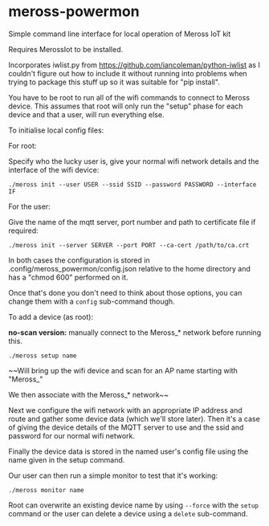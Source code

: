 # meross-powermon
Simple command line interface for local operation of Meross IoT kit

Requires MerossIot to be installed.

Incorporates iwlist.py from https://github.com/iancoleman/python-iwlist as I couldn't figure out how to include it without running into problems when trying to package this stuff up so it was suitable for "pip install".

You have to be root to run all of the wifi commands to connect to Meross device. This assumes that root will only run the "setup" phase for each device and that a user, will run everything else.

To initialise local config files:

For root:

Specify who the lucky user is, give your normal wifi network details and the interface of the wifi device:

`./meross init --user USER --ssid SSID --password PASSWORD --interface IF`


For the user:

Give the name of the mqtt server, port number and path to certificate file if required:

`./meross init --server SERVER --port PORT --ca-cert /path/to/ca.crt`

In both cases the configuration is stored in .config/meross_powermon/config.json relative to the home directory and has a "chmod 600" performed on it.

Once that's done you don't need to think about those options, you can change them with a `config` sub-command though.

To add a device (as root):

**no-scan version:** manually connect to the Meross_* network before running this.

`./meross setup name`

~~Will bring up the wifi device and scan for an AP name starting with "Meross_"

We then associate with the Meross_* network~~

Next we configure the wifi network with an appropriate IP address and route and gather some device data (which we'll store later). Then it's a case of giving the device details of the MQTT server to use and the ssid and password for our normal wifi network.

Finally the device data is stored in the named user's config file using the name given in the setup command.

Our user can then run a simple monitor to test that it's working:

`./meross monitor name`

Root can overwrite an existing device name by using `--force` with the `setup` command or the user can delete a device using a `delete` sub-command.